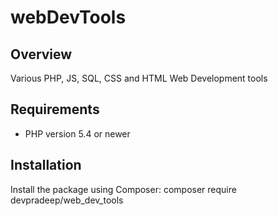 # webDevTools

## Overview

Various PHP, JS, SQL, CSS and HTML Web Development tools

## Requirements

* PHP version 5.4 or newer

## Installation

Install the package using Composer:
composer require devpradeep/web_dev_tools

